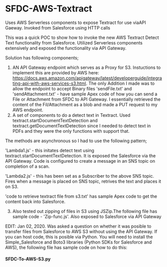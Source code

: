 # SFDC-AWS-Textract
Uses AWS Serverless components to expose Textract for use viaAPI Gaeway. Invoked from Salesforce using HTTP calls

This was a quick POC to show how to invoke the new AWS Textract Detect Text functionality from Salesforce. Utilized Serverless components extensively and exposed the functionality via API Gateway.

Solution has following components;
1) AN API Gateway endpoint which serves as a Proxy for S3. Instuctions to implement this are provided by AWS here:
  https://docs.aws.amazon.com/apigateway/latest/developerguide/integrating-api-with-aws-services-s3.html. The only Addition I made was to allow the endpoint to accept Binary files
  'sendFile.txt' and 'sendAttachment.txt' - have sample Apex code of how you can send a File or Attachment from SFDC to API Gateway. I essentially retrieved the content of the Fil/Attachment as a blob and made a PUT request to my AWS endpoint.
2) A set of components to do a detect text in Textract. Used textract.startDocumentTextDetection and textract.getDocumentTextDetection since I needed to detect text in PDFs and they were the only functions with support that.

  The methods are asynchronous so I had to use the following pattern;

   'Lambda1.js' - this initates detect text using textract.startDocumentTextDetection. It is exposed the Salesforce via the API Gateway. Code is configured to create a message in an SNS topic on completion of a scan.

   'Lambda2.js' - this has been set as a Subscriber to the above SNS topic. Fires when a message is placed on SNS topic, retrives the text and places it on S3.
   
   'code to retrieve textract file from s3.txt' has sample Apex code to get the content back into Salesforce.

3) Also tested out zipping of files in S3 using JSZip.The following file has sample code - 'Zip-func.js'. Also exposed to Salesforce via API Gateway

EDIT: Jan 02, 2020. Was asked a question on whether it was posible to transfer files from Salesforce to AWS S3 without using the API Gateway. If you can host code, this is posible via Python. You will need to install the Simple_Salesforce and Boto3 libraries (Python SDKs for Salesforce and AWS), the following file has sample code on how to do this: 
#### SFDC-To-AWS-S3.py  

